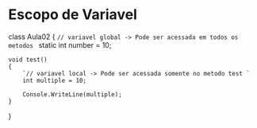# Escopo de Variavel

class Aula02
{
    `// variavel global -> Pode ser acessada em todos os metodos `
    static int number = 10;

    void test()
    {
        `// variavel local -> Pode ser acessada somente no metodo test `
        int multiple = 10;

        Console.WriteLine(multiple);
    }
}